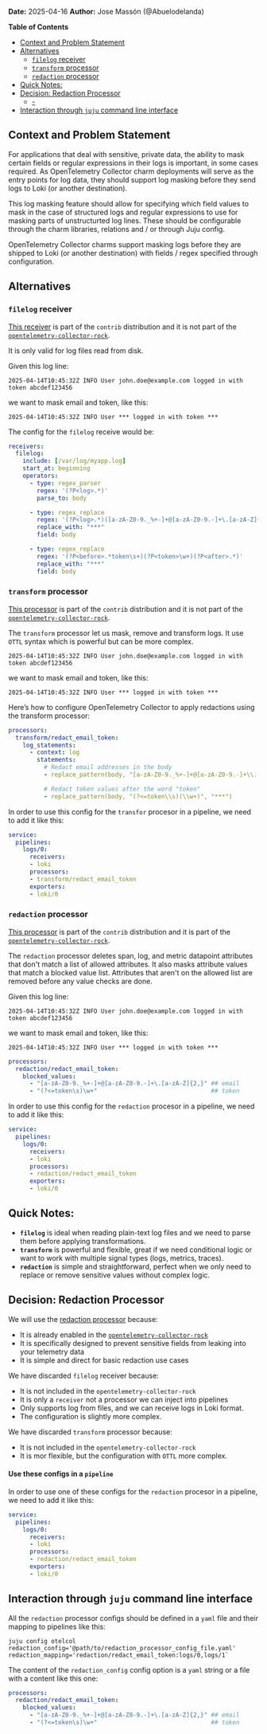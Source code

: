 **Date:** 2025-04-16
**Author:** Jose Massón (@Abuelodelanda)


<!-- markdown-toc start - Don't edit this section. Run M-x markdown-toc-refresh-toc -->
**Table of Contents**

- [Context and Problem Statement](#context-and-problem-statement)
- [Alternatives](#alternatives)
  - [`filelog` receiver](#filelog-receiver)
  - [`transform` processor](#transform-processor)
  - [`redaction` processor](#redaction-processor)
- [Quick Notes:](#quick-notes)
- [Decision: Redaction Processor](#decision-redaction-processor)
  - [-](#-)
- [Interaction through `juju` command line interface](#interaction-through-juju-command-line-interface)

<!-- markdown-toc end -->



## Context and Problem Statement

For applications that deal with sensitive, private data, the ability to mask certain fields or regular expressions in their logs is important, in some cases required. As OpenTelemetry Collector charm deployments will serve as the entry points for log data, they should support log masking before they send logs to Loki (or another destination).

This log masking feature should allow for specifying which field values to mask in the case of structured logs and regular expressions to use for masking parts of unstructurted log lines. These should be configurable through the charm libraries, relations and / or through Juju config.

OpenTelemetry Collector charms support masking logs before they are shipped to Loki (or another destination) with fields / regex specified through configuration.

## Alternatives

### `filelog` receiver

[This receiver](https://github.com/open-telemetry/opentelemetry-collector-contrib/blob/main/receiver/filelogreceiver/README.md) is part of the `contrib` distribution and it is not part of the [`opentelemetry-collector-rock`](https://github.com/canonical/opentelemetry-collector-rock).

It is only valid for log files read from disk.

Given this log line:

```
2025-04-14T10:45:32Z INFO User john.doe@example.com logged in with token abcdef123456
```

we want to mask email and token, like this:

```
2025-04-14T10:45:32Z INFO User *** logged in with token ***
```

The config for the `filelog` receive would be:

```yaml
receivers:
  filelog:
    include: [/var/log/myapp.log]
    start_at: beginning
    operators:
      - type: regex_parser
        regex: '(?P<log>.*)'
        parse_to: body

      - type: regex_replace
        regex: '(?P<log>.*)([a-zA-Z0-9._%+-]+@[a-zA-Z0-9.-]+\.[a-zA-Z]{2,})(.*)'
        replace_with: "***"
        field: body

      - type: regex_replace
        regex: '(?P<before>.*token\s+)(?P<token>\w+)(?P<after>.*)'
        replace_with: "***"
        field: body
```


### `transform` processor

[This processor](https://github.com/open-telemetry/opentelemetry-collector-contrib/tree/main/processor/transformprocessor) is part of the `contrib` distribution and it is not part of the [`opentelemetry-collector-rock`](https://github.com/canonical/opentelemetry-collector-rock).

The `transform` processor let us mask, remove and transform logs. It use `OTTL` syntax which is powerful but can be more complex.

```
2025-04-14T10:45:32Z INFO User john.doe@example.com logged in with token abcdef123456
```

we want to mask email and token, like this:

```
2025-04-14T10:45:32Z INFO User *** logged in with token ***
```

Here’s how to configure OpenTelemetry Collector to apply redactions using the transform processor:


```yaml
processors:
  transform/redact_email_token:
    log_statements:
      - context: log
        statements:
          # Redact email addresses in the body
          - replace_pattern(body, "[a-zA-Z0-9._%+-]+@[a-zA-Z0-9.-]+\\.[a-zA-Z]{2,}", "***")

          # Redact token values after the word "token"
          - replace_pattern(body, "(?<=token\\s)(\\w+)", "***")
```

In order to use this config for the `transfor` procesor in a pipeline, we need to add it like this:

```yaml
service:
  pipelines:
    logs/0:
      receivers:
      - loki
      processors:
      - transform/redact_email_token
      exporters:
      - loki/0
```



### `redaction` processor


[This processor](https://github.com/open-telemetry/opentelemetry-collector-contrib/tree/main/processor/redactionprocessor) is part of the `contrib` distribution and it is part of the [`opentelemetry-collector-rock`](https://github.com/canonical/opentelemetry-collector-rock).

The `redaction` processor deletes span, log, and metric datapoint attributes that don't match a list of allowed attributes. It also masks attribute values that match a blocked value list. Attributes that aren't on the allowed list are removed before any value checks are done.

Given this log line:

```
2025-04-14T10:45:32Z INFO User john.doe@example.com logged in with token abcdef123456
```

we want to mask email and token, like this:

```
2025-04-14T10:45:32Z INFO User *** logged in with token ***
```


```yaml
processors:
  redaction/redact_email_token:
    blocked_values:
      - "[a-zA-Z0-9._%+-]+@[a-zA-Z0-9.-]+\.[a-zA-Z]{2,}" ## email
      - "(?<=token\s)\w+"                                ## token
```

In order to use this config for the `redaction` procesor in a pipeline, we need to add it like this:

```yaml
service:
  pipelines:
    logs/0:
      receivers:
      - loki
      processors:
      - redaction/redact_email_token
      exporters:
      - loki/0
```




## Quick Notes:
- **`filelog`** is ideal when reading plain-text log files and we need to parse them before applying transformations.
- **`transform`** is powerful and flexible, great if we need conditional logic or want to work with multiple signal types (logs, metrics, traces).
- **`redaction`** is simple and straightforward, perfect when we only need to replace or remove sensitive values without complex logic.



## Decision: Redaction Processor

We will use the [redaction processor](https://github.com/open-telemetry/opentelemetry-collector-contrib/blob/main/processor/redactionprocessor) because:

- It is already enabled in the [`opentelemetry-collector-rock`](https://github.com/canonical/opentelemetry-collector-rock/blob/main/0.123.1/manifest.yaml#L25)
- It is specifically designed to prevent sensitive fields from leaking into your telemetry data
- It is simple and direct for basic redaction use cases


We have discarded `filelog` receiver because:

- It is not included in the `opentelemetry-collector-rock`
- It is only a `receiver` not a processor we can inject into pipelines
- Only supports log from files, and we can receive logs in Loki format.
- The configuration is slightly more complex.


We have discarded `transform` processor because:

- It is not included in the `opentelemetry-collector-rock`
- It is mor flexible, but the configuration with `OTTL` more complex.


#### Use these configs in a `pipeline`

In order to use one of these configs for the `redaction` procesor in a pipeline, we need to add it like this:

```yaml
service:
  pipelines:
    logs/0:
      receivers:
      - loki
      processors:
      - redaction/redact_email_token
      exporters:
      - loki/0
```


## Interaction through `juju` command line interface

All the `redaction` processor configs should be defined in a `yaml` file and their mapping to pipelines like this:

```shell
juju config otelcol redaction_config='@path/to/redaction_processor_config_file.yaml' redaction_mapping='redaction/redact_email_token:logs/0,logs/1`
```

The content of the `redaction_config` config option is a `yaml` string or a file with a content like this one:

```yaml
processors:
  redaction/redact_email_token:
    blocked_values:
      - "[a-zA-Z0-9._%+-]+@[a-zA-Z0-9.-]+\.[a-zA-Z]{2,}" ## email
      - "(?<=token\s)\w+"                                ## token
```
